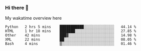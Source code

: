 ### Hi there 👋

<!--
**Jassy930/Jassy930** is a ✨ _special_ ✨ repository because its `README.md` (this file) appears on your GitHub profile.

Here are some ideas to get you started:

- 🔭 I’m currently working on ...
- 🌱 I’m currently learning ...
- 👯 I’m looking to collaborate on ...
- 🤔 I’m looking for help with ...
- 💬 Ask me about ...
- 📫 How to reach me: ...
- 😄 Pronouns: ...
- ⚡ Fun fact: ...
-->

My wakatime overview here
<!--START_SECTION:waka-->
```text
Python   2 hrs 5 mins    ███████████░░░░░░░░░░░░░░   44.14 % 
HTML     1 hr 18 mins    ███████░░░░░░░░░░░░░░░░░░   27.85 % 
Other    42 mins         ███▓░░░░░░░░░░░░░░░░░░░░░   14.98 % 
XML      22 mins         ██░░░░░░░░░░░░░░░░░░░░░░░   08.05 % 
Bash     4 mins          ▒░░░░░░░░░░░░░░░░░░░░░░░░   01.46 % 
```
<!--END_SECTION:waka-->
